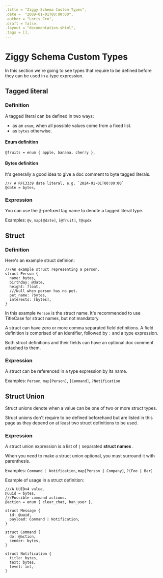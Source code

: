 ```yaml
---
.title = "Ziggy Schema Custom Types",
.date =  "2009-01-01T00:00:00",
.author = "Loris Cro",
.draft = false,
.layout = "documentation.shtml",
.tags = [],
---
```

# Ziggy Schema Custom Types

In this section we're going to see types that require to be defined before they can be used in a type expression.

## Tagged literal

### Definition
A tagged literal can be defined in two ways:

- as an `enum`, when all possible values come from a fixed list.
- as `bytes` otherwise.

#### Enum definition
```ziggy-schema
@fruits = enum { apple, banana, cherry },
```
#### Bytes definition
It's generally a good idea to give a doc comment to byte tagged literals.

```ziggy-schema
/// A RFC3339 date literal, e.g. `2024-01-01T00:00:00`
@date = bytes,
```

### Expression
You can use the `@`-prefixed tag name to denote a tagged literal type.

Examples: `@v`, `map[@date]`, `[@fruit]`, `?@spdx`

## Struct

### Definition

Here's an example struct definion:

```ziggy-schema
///An example struct representing a person.
struct Person {
  name: bytes,
  birthday: @date,
  height: float,
  ///Null when person has no pet.
  pet_name: ?bytes,
  interests: [bytes],
}
```

In this example `Person` is the struct name. It's recommended to use TitleCase for struct names, but not mandatory.

A struct can have zero or more comma separated field definitions. A field definition is comprised of an identifier, followed by `:` and a type expression.

Both struct definitions and their fields can have an optional doc comment attached to them.

### Expression
A struct can be referenced in a type expression by its name.

Examples: `Person`, `map[Person]`, `[Command]`, `?Notification`

## Struct Union

Struct unions denote when a value can be one of two or more struct types.

Struct unions don't require to be defined beforehand but are listed in this page as they depend on at least two struct definitions to be used.

### Expression

A struct union expression is a list of `|` separated **struct names** .

When you need to make a struct union optional, you must surround it with parenthesis.  


Examples: `Command | Notification`, `map[Person | Company]`, `?(Foo | Bar)`

Example of usage in a struct definition:

```ziggy-schema
///A UUIDv4 value.
@uuid = bytes,
///Possible command actions.
@action = enum { clear_chat, ban_user },

struct Message {
  id: @uuid,
  payload: Command | Notification,
}

struct Command {
  do: @action,
  sender: bytes,
}

struct Notification {
  title: bytes,
  text: bytes,
  level: int,
}
```
